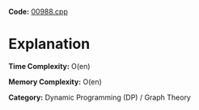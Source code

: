 **Code:** [00988.cpp](./00988.cpp)

# Explanation

**Time Complexity:** O(en)

**Memory Complexity:** O(en)

**Category:** Dynamic Programming (DP) / Graph Theory
